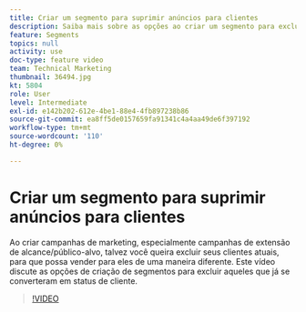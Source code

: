 ```yaml
---
title: Criar um segmento para suprimir anúncios para clientes
description: Saiba mais sobre as opções ao criar um segmento para excluir clientes que já se converteram em status de cliente. Ao criar campanhas de marketing, especialmente campanhas de extensão de alcance e extensão de público, você pode excluir seus clientes atuais, para que possa vender para eles de uma maneira diferente.
feature: Segments
topics: null
activity: use
doc-type: feature video
team: Technical Marketing
thumbnail: 36494.jpg
kt: 5804
role: User
level: Intermediate
exl-id: e142b202-612e-4be1-88e4-4fb897238b86
source-git-commit: ea8ff5de0157659fa91341c4a4aa49de6f397192
workflow-type: tm+mt
source-wordcount: '110'
ht-degree: 0%

---
```


# Criar um segmento para suprimir anúncios para clientes

Ao criar campanhas de marketing, especialmente campanhas de extensão de alcance/público-alvo, talvez você queira excluir seus clientes atuais, para que possa vender para eles de uma maneira diferente. Este vídeo discute as opções de criação de segmentos para excluir aqueles que já se converteram em status de cliente.

>[!VIDEO](https://video.tv.adobe.com/v/36494/?quality=12&learn=on)
